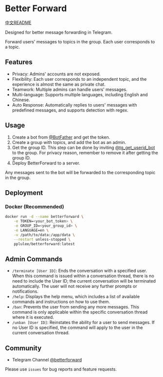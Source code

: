 # Better Forward
[中文README](README_zh.md)

Designed for better message forwarding in Telegram.

Forward users' messages to topics in the group. Each user corresponds to a topic.
## Features
- Privacy: Admins' accounts are not exposed.
- Flexibility: Each user corresponds to an independent topic, and the experience is almost the same as private chat.
- Teamwork: Multiple admins can handle users' messages.
- Multi-language: Supports multiple languages, including English and Chinese.
- Auto Response: Automatically replies to users' messages with predefined messages, and supports detection with regex.

## Usage
1. Create a bot from [@BotFather](https://t.me/BotFather) and get the token.
2. Create a group with topics, and add the bot as an admin.
3. Get the group ID. 
This step can be done by inviting [@tg_get_userid_bot](https://t.me/tg_get_userid_bot) to the group. 
For privacy reason, remember to remove it after getting the group ID.
4. Deploy BetterForward to a server.

Any messages sent to the bot will be forwarded to the corresponding topic in the group.

## Deployment
### Docker (Recommended)
```bash
docker run -d --name betterforward \
    -e TOKEN=<your_bot_token> \
    -e GROUP_ID=<your_group_id> \
    -e LANGUAGE=en \
    -v /path/to/data:/app/data \
    --restart unless-stopped \
    pplulee/betterforward:latest
```

## Admin Commands
- `/terminate [User ID]`: Ends the conversation with a specified user. When this command is issued within a conversation thread, there is no need to include the User ID; the current conversation will be terminated automatically. The user will not receive any further prompts or notifications.
- `/help`: Displays the help menu, which includes a list of available commands and instructions on how to use them.
- `/ban`: Prevents the user from sending any more messages. This command is only applicable within the specific conversation thread where it is executed.
- `/unban [User ID]`: Reinstates the ability for a user to send messages. If no User ID is specified, the command will apply to the user in the current conversation thread.

## Community
- Telegram Channel [@betterforward](https://t.me/betterforward)

Please use `issues` for bug reports and feature requests.